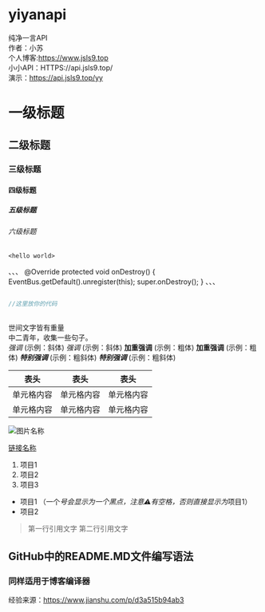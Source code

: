 # yiyanapi
纯净一言API  
作者：小苏  
个人博客:https://www.jsls9.top  
小小API：HTTPS://api.jsls9.top/  
演示：https://api.jsls9.top/yy  

# 一级标题 
## 二级标题 
### 三级标题 
#### 四级标题 
##### 五级标题 
###### 六级标题

`<hello world>` 

、、、
@Override
protected void onDestroy() {
    EventBus.getDefault().unregister(this);
    super.onDestroy();
}
、、、

```java  
  
//这里放你的代码
  
```

世间文字皆有重量  
中二青年，收集一些句子。  
*强调*  (示例：斜体) 
_强调_  (示例：斜体) 
**加重强调**  (示例：粗体) 
__加重强调__ (示例：粗体) 
***特别强调*** (示例：粗斜体) 
___特别强调___  (示例：粗斜体) 

表头  | 表头  | 表头
---- | ----- | ------ 
单元格内容  | 单元格内容 | 单元格内容
单元格内容  | 单元格内容 | 单元格内容 

![图片名称](https://www.baidu.com/img/bd_logo1.png)

[链接名称](https://www.baidu.com/)   


1. 项目1 
2. 项目2 
3. 项目3 
  * 项目1 （一个*号会显示为一个黑点，注意⚠️有空格，否则直接显示为*项目1）
  * 项目2 
  
  > 第一行引用文字 
> 第二行引用文字 

## GitHub中的README.MD文件编写语法  
### 同样适用于博客编译器  
 经验来源：https://www.jianshu.com/p/d3a515b94ab3
